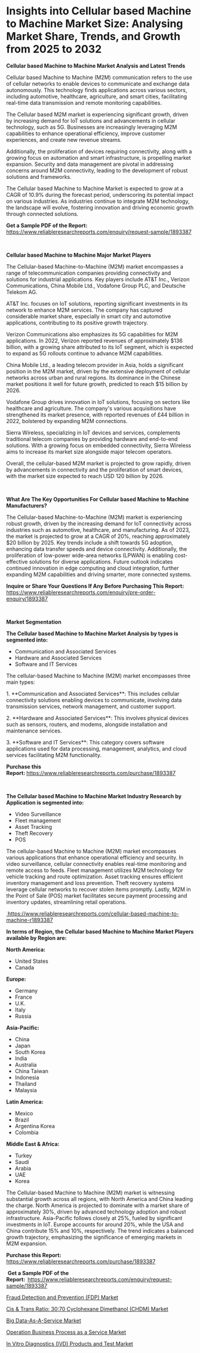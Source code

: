 <p><h1>Insights into Cellular based Machine to Machine Market Size: Analysing Market Share, Trends, and Growth from 2025 to 2032</h1></p><p><strong>Cellular based Machine to Machine Market Analysis and Latest Trends</strong></p>
<p><p>Cellular based Machine to Machine (M2M) communication refers to the use of cellular networks to enable devices to communicate and exchange data autonomously. This technology finds applications across various sectors, including automotive, healthcare, agriculture, and smart cities, facilitating real-time data transmission and remote monitoring capabilities.</p><p>The Cellular based M2M market is experiencing significant growth, driven by increasing demand for IoT solutions and advancements in cellular technology, such as 5G. Businesses are increasingly leveraging M2M capabilities to enhance operational efficiency, improve customer experiences, and create new revenue streams. </p><p>Additionally, the proliferation of devices requiring connectivity, along with a growing focus on automation and smart infrastructure, is propelling market expansion. Security and data management are pivotal in addressing concerns around M2M connectivity, leading to the development of robust solutions and frameworks.</p><p>The Cellular based Machine to Machine Market is expected to grow at a CAGR of 10.9% during the forecast period, underscoring its potential impact on various industries. As industries continue to integrate M2M technology, the landscape will evolve, fostering innovation and driving economic growth through connected solutions.</p></p>
<p><strong>Get a Sample PDF of the Report:&nbsp;</strong> <a href="https://www.reliableresearchreports.com/enquiry/request-sample/1893387?utm_campaign=41&utm_medium=2&utm_source=Github&utm_content=ia&utm_term=14012025&utm_id=cellular-based-machine-to-machine">https://www.reliableresearchreports.com/enquiry/request-sample/1893387</a></p>
<p>&nbsp;</p>
<p><strong>Cellular based Machine to Machine Major Market Players</strong></p>
<p><p>The Cellular-based Machine-to-Machine (M2M) market encompasses a range of telecommunication companies providing connectivity and solutions for industrial applications. Key players include AT&T Inc., Verizon Communications, China Mobile Ltd., Vodafone Group PLC, and Deutsche Telekom AG.</p><p>AT&T Inc. focuses on IoT solutions, reporting significant investments in its network to enhance M2M services. The company has captured considerable market share, especially in smart city and automotive applications, contributing to its positive growth trajectory.</p><p>Verizon Communications also emphasizes its 5G capabilities for M2M applications. In 2022, Verizon reported revenues of approximately $136 billion, with a growing share attributed to its IoT segment, which is expected to expand as 5G rollouts continue to advance M2M capabilities.</p><p>China Mobile Ltd., a leading telecom provider in Asia, holds a significant position in the M2M market, driven by the extensive deployment of cellular networks across urban and rural regions. Its dominance in the Chinese market positions it well for future growth, predicted to reach $15 billion by 2026.</p><p>Vodafone Group drives innovation in IoT solutions, focusing on sectors like healthcare and agriculture. The company's various acquisitions have strengthened its market presence, with reported revenues of £44 billion in 2022, bolstered by expanding M2M connections.</p><p>Sierra Wireless, specializing in IoT devices and services, complements traditional telecom companies by providing hardware and end-to-end solutions. With a growing focus on embedded connectivity, Sierra Wireless aims to increase its market size alongside major telecom operators.</p><p>Overall, the cellular-based M2M market is projected to grow rapidly, driven by advancements in connectivity and the proliferation of smart devices, with the market size expected to reach USD 120 billion by 2026.</p></p>
<p>&nbsp;</p>
<p><strong>What Are The Key Opportunities For Cellular based Machine to Machine Manufacturers?</strong></p>
<p><p>The Cellular-based Machine-to-Machine (M2M) market is experiencing robust growth, driven by the increasing demand for IoT connectivity across industries such as automotive, healthcare, and manufacturing. As of 2023, the market is projected to grow at a CAGR of 20%, reaching approximately $20 billion by 2025. Key trends include a shift towards 5G adoption, enhancing data transfer speeds and device connectivity. Additionally, the proliferation of low-power wide-area networks (LPWAN) is enabling cost-effective solutions for diverse applications. Future outlook indicates continued innovation in edge computing and cloud integration, further expanding M2M capabilities and driving smarter, more connected systems.</p></p>
<p><strong>Inquire or Share Your Questions If Any Before Purchasing This Report:</strong> <a href="https://www.reliableresearchreports.com/enquiry/pre-order-enquiry/1893387?utm_campaign=41&utm_medium=2&utm_source=Github&utm_content=ia&utm_term=14012025&utm_id=cellular-based-machine-to-machine">https://www.reliableresearchreports.com/enquiry/pre-order-enquiry/1893387</a></p>
<p>&nbsp;</p>
<p><strong>Market Segmentation</strong></p>
<p><strong>The Cellular based Machine to Machine Market Analysis by types is segmented into:</strong></p>
<p><ul><li>Communication and Associated Services</li><li>Hardware and Associated Services</li><li>Software and IT Services</li></ul></p>
<p><p>The cellular-based Machine to Machine (M2M) market encompasses three main types:</p><p>1. **Communication and Associated Services**: This includes cellular connectivity solutions enabling devices to communicate, involving data transmission services, network management, and customer support.</p><p>  </p><p>2. **Hardware and Associated Services**: This involves physical devices such as sensors, routers, and modems, alongside installation and maintenance services.</p><p>3. **Software and IT Services**: This category covers software applications used for data processing, management, analytics, and cloud services facilitating M2M functionality.</p></p>
<p><strong>Purchase this Report:&nbsp;</strong><a href="https://www.reliableresearchreports.com/purchase/1893387?utm_campaign=41&utm_medium=2&utm_source=Github&utm_content=ia&utm_term=14012025&utm_id=cellular-based-machine-to-machine">https://www.reliableresearchreports.com/purchase/1893387</a></p>
<p>&nbsp;</p>
<p><strong>The Cellular based Machine to Machine Market Industry Research by Application is segmented into:</strong></p>
<p><ul><li>Video Surveillance</li><li>Fleet management</li><li>Asset Tracking</li><li>Theft Recovery</li><li>POS</li></ul></p>
<p><p>The cellular-based Machine to Machine (M2M) market encompasses various applications that enhance operational efficiency and security. In video surveillance, cellular connectivity enables real-time monitoring and remote access to feeds. Fleet management utilizes M2M technology for vehicle tracking and route optimization. Asset tracking ensures efficient inventory management and loss prevention. Theft recovery systems leverage cellular networks to recover stolen items promptly. Lastly, M2M in the Point of Sale (POS) market facilitates secure payment processing and inventory updates, streamlining retail operations.</p></p>
<p><a href="https://www.reliableresearchreports.com/cellular-based-machine-to-machine-r1893387?utm_campaign=41&utm_medium=2&utm_source=Github&utm_content=ia&utm_term=14012025&utm_id=cellular-based-machine-to-machine">&nbsp;https://www.reliableresearchreports.com/cellular-based-machine-to-machine-r1893387</a></p>
<p><strong>In terms of Region, the Cellular based Machine to Machine Market Players available by Region are:</strong></p>
<p>
    <p> <strong> North America: </strong>
        <ul>
            <li>United States</li>
            <li>Canada</li>
        </ul>
        </p> 
    <p> <strong> Europe: </strong>
        <ul>
            <li>Germany</li>
            <li>France</li>
            <li>U.K.</li>
            <li>Italy</li>
            <li>Russia</li>
        </ul>
        </p> 
    <p> <strong> Asia-Pacific: </strong>
        <ul>
            <li>China</li>
            <li>Japan</li>
            <li>South Korea</li>
            <li>India</li>
            <li>Australia</li>
            <li>China Taiwan</li>
            <li>Indonesia</li>
            <li>Thailand</li>
            <li>Malaysia</li>
        </ul>
        </p> 
    <p> <strong> Latin America: </strong>
        <ul>
            <li>Mexico</li>
            <li>Brazil</li>
            <li>Argentina Korea</li>
            <li>Colombia</li>
        </ul>
        </p> 
    <p> <strong> Middle East & Africa: </strong>
        <ul>
            <li>Turkey</li>
            <li>Saudi</li>
            <li>Arabia</li>
            <li>UAE</li>
            <li>Korea</li>
        </ul>
    </p>
    </p>
<p><p>The Cellular-based Machine to Machine (M2M) market is witnessing substantial growth across all regions, with North America and China leading the charge. North America is projected to dominate with a market share of approximately 30%, driven by advanced technology adoption and robust infrastructure. Asia-Pacific follows closely at 25%, fueled by significant investments in IoT. Europe accounts for around 20%, while the USA and China contribute 15% and 10%, respectively. The trend indicates a balanced growth trajectory, emphasizing the significance of emerging markets in M2M expansion.</p></p>
<p><strong>Purchase this Report: </strong><a href="https://www.reliableresearchreports.com/purchase/1893387?utm_campaign=41&utm_medium=2&utm_source=Github&utm_content=ia&utm_term=14012025&utm_id=cellular-based-machine-to-machine">https://www.reliableresearchreports.com/purchase/1893387</a></p>
<p>&nbsp;<strong>Get a Sample PDF of the Report:&nbsp;&nbsp;</strong><a href="https://www.reliableresearchreports.com/enquiry/request-sample/1893387?utm_campaign=41&utm_medium=2&utm_source=Github&utm_content=ia&utm_term=14012025&utm_id=cellular-based-machine-to-machine">https://www.reliableresearchreports.com/enquiry/request-sample/1893387</a></p>
<p><strong></strong></p>
<p><p><a href="https://github.com/sca704osol/Market-Research-Report-List-1/blob/main/fraud-detection-and-prevention-fdp-market.md?utm_campaign=41&utm_medium=2&utm_source=Github&utm_content=ia&utm_term=14012025&utm_id=cellular-based-machine-to-machine">Fraud Detection and Prevention (FDP) Market</a></p><p><a href="https://github.com/mauripalmi/Market-Research-Report-List-5/blob/main/cis-trans-ratio-3070-cyclohexane-dimethanol-chdm-market.md?utm_campaign=41&utm_medium=2&utm_source=Github&utm_content=ia&utm_term=14012025&utm_id=cellular-based-machine-to-machine">Cis & Trans Ratio: 30:70 Cyclohexane Dimethanol (CHDM) Market</a></p><p><a href="https://github.com/kbollin866/Market-Research-Report-List-1/blob/main/big-data-as-a-service-market.md?utm_campaign=41&utm_medium=2&utm_source=Github&utm_content=ia&utm_term=14012025&utm_id=cellular-based-machine-to-machine">Big Data-As-A-Service Market</a></p><p><a href="https://github.com/sholympia197070/Market-Research-Report-List-1/blob/main/operation-business-process-as-a-service-market.md?utm_campaign=41&utm_medium=2&utm_source=Github&utm_content=ia&utm_term=14012025&utm_id=cellular-based-machine-to-machine">Operation Business Process as a Service Market</a></p><p><a href="https://github.com/nicoletavirag/Market-Research-Report-List-5/blob/main/in-vitro-diagnostics-ivd-products-and-test-market.md?utm_campaign=41&utm_medium=2&utm_source=Github&utm_content=ia&utm_term=14012025&utm_id=cellular-based-machine-to-machine">In Vitro Diagnostics (IVD) Products and Test Market</a></p></p>